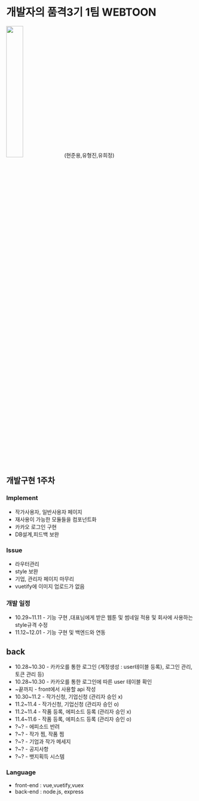 # 개발자의 품격3기 1팀 WEBTOON
<img src="https://user-images.githubusercontent.com/26618280/139163653-be1ea7b5-3091-498e-95f7-1991f1d8711e.png" width="30%" height="30%">
(현준용,유형진,유희정)

## 개발구현 1주차

### Implement
* 작가사용자, 일반사용자 페이지
* 재사용이 가능한 모듈들을 컴포넌트화
* 카카오 로그인 구현
* DB설계,피드백 보완

### Issue

* 라우터관리
* style 보완
* 기업, 관리자 페이지 마무리
* vuetify에 이미지 업로드가 없음

### 개발 일정
* 10.29~11.11 - 기능 구현 ,대표님에게 받은 웹툰 및 썸네일 적용 및 회사에 사용하는 style규격 수정 
* 11.12~12.01 - 기능 구현 및 백엔드와 연동

## back
* 10.28~10.30 - 카카오를 통한 로그인 (계정생성 : user테이블 등록}, 로그인 관리, 토큰 관리 등)
* 10.28~10.30 - 카카오를 통한 로그인에 따른 user 테이블 확인
* ~끝까지 - front에서 사용할 api 작성
* 10.30~11.2  - 작가신청, 기업신청 (관리자 승인 x)
* 11.2~11.4   - 작가신청, 기업신청 (관리자 승인 o)
* 11.2~11.4   - 작품 등록, 에피소드 등록 (관리자 승인 x)
* 11.4~11.6   - 작품 등록, 에피소드 등록 (관리자 승인 o)
* ?~? - 에피소드 반려
* ?~? - 작가 찜, 작품 찜
* ?~? - 기업과 작가 메세지
* ?~? - 공지사항
* ?~? - 뱃지획득 시스템



### Language
 * front-end : vue,vuetify,vuex
 * back-end : node.js, express

